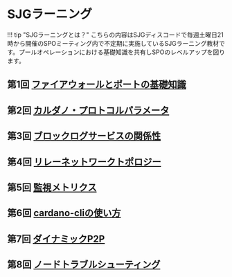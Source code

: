 # **SJGラーニング**

!!! tip "SJGラーニングとは？"
    こちらの内容はSJGディスコードで毎週土曜日21時から開催のSPOミーティング内で不定期に実施しているSJGラーニング教材です。プールオペレーションにおける基礎知識を共有しSPOのレベルアップを図ります。

## 第1回 [ファイアウォールとポートの基礎知識](https://drive.google.com/file/d/1rFWFgo-zX0dCPdfqz_FwN5nbqL9R5__i/view?usp=share_link)


## 第2回 [カルダノ・プロトコルパラメータ](https://drive.google.com/file/d/1jUEw4EiAGRZyYnJdz3N0o1F2tdlmeCz8/view?usp=share_link)


## 第3回 [ブロックログサービスの関係性](https://drive.google.com/file/d/1zoPuAIds_BeU1FZkyceoTuBrbd4C468D/view?usp=share_link)


## 第4回 [リレーネットワークトポロジー](https://drive.google.com/file/d/1i_7Wk4rt2PxcGdbutbxxXzYjFC2yqRbD/view?usp=share_link)


## 第5回 [監視メトリクス](https://drive.google.com/file/d/1zw_ct5FLYW9U4EojYhVF-vbecZdAC6Km/view?usp=share_link)


## 第6回 [cardano-cliの使い方](https://drive.google.com/file/d/1OgAuAmD-aHhzzAk0ek4aC4v1GFH2e_Ei/view?usp=share_link)


## 第7回 [ダイナミックP2P](https://drive.google.com/file/d/1xpZs8d9f04WE3Ga5E116LO47uwKSQW-k/view?usp=share_link)


## 第8回 [ノードトラブルシューティング](https://drive.google.com/file/d/1Gsv1wWD0THsUV6DKy4NjXF0I3c0SF3B5/view?usp=sharing)